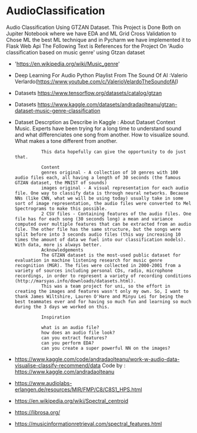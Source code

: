 # AudioClassification
Audio Classification Using GTZAN Dataset.
This Project is Done Both on Jupiter Notebook where we have EDA and ML Grid Cross Validation to Chose ML the best ML technique and in Pycharm we have implemented it to Flask Web Api
The Following Text is References for the Project On 'Audio classification based on music genre' using Gtzan dataset
- 'https://en.wikipedia.org/wiki/Music_genre'
- Deep Learning For Audio Python Playlist From The Sound Of AI :Valerio Verlardo(https://www.youtube.com/c/ValerioVelardoTheSoundofAI)
- Datasets https://www.tensorflow.org/datasets/catalog/gtzan
- Datasets https://www.kaggle.com/datasets/andradaolteanu/gtzan-dataset-music-genre-classification
- Dataset Descrption as Describe in Kaggle :
											About Dataset
				Context
				Music. Experts have been trying for a long time to understand sound and what differenciates one song from another. How to visualize sound. What makes a tone different from another.

				This data hopefully can give the opportunity to do just that.

				Content
				genres original - A collection of 10 genres with 100 audio files each, all having a length of 30 seconds (the famous GTZAN dataset, the MNIST of sounds)
				images original - A visual representation for each audio file. One way to classify data is through neural networks. Because NNs (like CNN, what we will be using today) usually take in some sort of image representation, the audio files were converted to Mel Spectrograms to make this possible.
				2 CSV files - Containing features of the audio files. One file has for each song (30 seconds long) a mean and variance computed over multiple features that can be extracted from an audio file. The other file has the same structure, but the songs were split before into 3 seconds audio files (this way increasing 10 times the amount of data we fuel into our classification models). With data, more is always better.
				Acknowledgements
				The GTZAN dataset is the most-used public dataset for evaluation in machine listening research for music genre recognition (MGR). The files were collected in 2000-2001 from a variety of sources including personal CDs, radio, microphone recordings, in order to represent a variety of recording conditions (http://marsyas.info/downloads/datasets.html).
				This was a team project for uni, so the effort in creating the images and features wasn't only my own. So, I want to thank James Wiltshire, Lauren O'Hare and Minyu Lei for being the best teammates ever and for having so much fun and learning so much during the 3 days we worked on this.
				
				Inspiration
				
				what is an audio file?
				how does an audio file look?
				can you extract features?
				can you perform EDA?
				can you create a super powerful NN on the images?

- https://www.kaggle.com/code/andradaolteanu/work-w-audio-data-visualise-classify-recommend/data Code by  : https://www.kaggle.com/andradaolteanu
- https://www.audiolabs-erlangen.de/resources/MIR/FMP/C8/C8S1_HPS.html
- https://en.wikipedia.org/wiki/Spectral_centroid
- https://librosa.org/
- https://musicinformationretrieval.com/spectral_features.html
